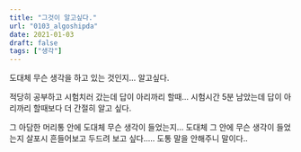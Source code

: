 ```yaml
---
title: "그것이 알고싶다."
url: "0103_algoshipda"
date: 2021-01-03
draft: false
tags: ["생각"]
---
```

도대체 무슨 생각을 하고 있는 것인지... 알고싶다.

적당히 공부하고 시험치러 갔는데 답이 아리까리 할때... 시험시간 5분 남았는데 답이 아리까리 할때보다 더 간절히 알고 싶다.

그 아담한 머리통 안에 도대체 무슨 생각이 들었는지... 도대체 그 안에 무슨 생각이 들었는지 살포시 흔들어보고 두드려 보고 싶다..... 도통 말을 안해주니 말이다..
